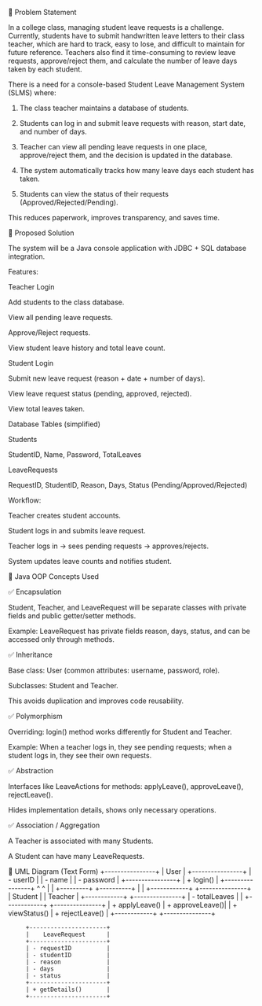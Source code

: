 📌 Problem Statement

In a college class, managing student leave requests is a challenge. Currently, students have to submit handwritten leave letters to their class teacher, which are hard to track, easy to lose, and difficult to maintain for future reference. Teachers also find it time-consuming to review leave requests, approve/reject them, and calculate the number of leave days taken by each student.

There is a need for a console-based Student Leave Management System (SLMS) where:

1. The class teacher maintains a database of students.

2. Students can log in and submit leave requests with reason, start date, and number of days.

3. Teacher can view all pending leave requests in one place, approve/reject them, and the decision is updated in the database.

4. The system automatically tracks how many leave days each student has taken.

5. Students can view the status of their requests (Approved/Rejected/Pending).

This reduces paperwork, improves transparency, and saves time.

📌 Proposed Solution

The system will be a Java console application with JDBC + SQL database integration.

Features:

Teacher Login

Add students to the class database.

View all pending leave requests.

Approve/Reject requests.

View student leave history and total leave count.

Student Login

Submit new leave request (reason + date + number of days).

View leave request status (pending, approved, rejected).

View total leaves taken.

Database Tables (simplified)

Students

StudentID, Name, Password, TotalLeaves

LeaveRequests

RequestID, StudentID, Reason, Days, Status (Pending/Approved/Rejected)

Workflow:

Teacher creates student accounts.

Student logs in and submits leave request.

Teacher logs in → sees pending requests → approves/rejects.

System updates leave counts and notifies student.

📌 Java OOP Concepts Used

✅ Encapsulation

Student, Teacher, and LeaveRequest will be separate classes with private fields and public getter/setter methods.

Example: LeaveRequest has private fields reason, days, status, and can be accessed only through methods.

✅ Inheritance

Base class: User (common attributes: username, password, role).

Subclasses: Student and Teacher.

This avoids duplication and improves code reusability.

✅ Polymorphism

Overriding: login() method works differently for Student and Teacher.

Example: When a teacher logs in, they see pending requests; when a student logs in, they see their own requests.

✅ Abstraction

Interfaces like LeaveActions for methods: applyLeave(), approveLeave(), rejectLeave().

Hides implementation details, shows only necessary operations.

✅ Association / Aggregation

A Teacher is associated with many Students.

A Student can have many LeaveRequests.

📌 UML Diagram (Text Form)
            +----------------+
            |     User       |
            +----------------+
            | - userID       |
            | - name         |
            | - password     |
            +----------------+
            | + login()      |
            +----------------+
               ^        ^
               |        |
     +---------+        +----------+
     |                             |
+------------+             +---------------+
|  Student   |             |   Teacher     |
+------------+             +---------------+
| - totalLeaves            |               |
+------------+             +---------------+
| + applyLeave()           | + approveLeave()|
| + viewStatus()           | + rejectLeave() |
+------------+             +---------------+

         +----------------------+
         |    LeaveRequest      |
         +----------------------+
         | - requestID          |
         | - studentID          |
         | - reason             |
         | - days               |
         | - status             |
         +----------------------+
         | + getDetails()       |
         +----------------------+
